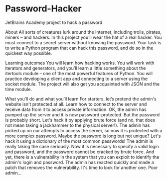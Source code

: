# Password-Hacker
JetBrains Academy project to hack a password

About
All sorts of creatures lurk around the Internet, including trolls, pirates, miners – and hackers. In this project you’ll wear the hat of a real hacker. 
You must connect to a secret server without knowing the password. Your task is to write a Python program that can hack this password, and do so in the quickest way possible.

Learning outcomes
You will learn how hacking works. You will work with iterators and generators, and you’ll learn a little something about the itertools module – 
one of the most powerful features of Python. You will practice developing a client app and connecting to a server using the socket module. 
The project will also get you acquainted with JSON and the time module.

What you’ll do and what you’ll learn
For starters, let’s pretend the admin's website isn't protected at all. Learn how to connect to the server and receive data from it to access private information.
OK, the admin has pumped up the server and it is now password-protected. But the password is probably short. Let's hack it by applying brute force (and no, that does not mean taking a jackhammer to the physical server!).
The admin has picked up on our attempts to access the server, so now it is protected with a more complex password. Maybe the password is long but not unique? Let's hack it using a dictionary of the most common passwords!
The admin is really taking the case seriously. Now it is necessary to specify a valid login and password, and the password cannot be cracked by brute force. And yet, there is a vulnerability in the system that you can exploit to identify the admin's login and password.
The admin has reacted quickly and made a patch that removes the vulnerability. It's time to look for another one. Poor admin…
